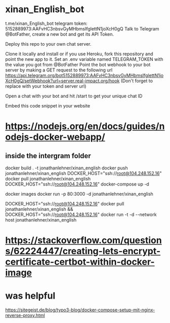 # xinan_English_bot
t.me/xinan_English_bot 
telegram token: 5152889973:AAFvHC3nbsvGyMHbmsIfglettN1joXcH0gQ
Talk to Telegram @BotFather, create a new bot and get its API Token.

Deploy this repo to your own chat server.

Clone it locally and install or if you use Heroku, fork this repository and point the new app to it.
Set an .env variable named TELEGRAM_TOKEN with the value you got from @BotFather
Point the bot webhook to your bot server by making a GET request to the following url 
https://api.telegram.org/bot5152889973:AAFvHC3nbsvGyMHbmsIfglettN1joXcH0gQ/setWebhook?url=server.real-impact.org/hook (Don't forget to replace with your token and server url)

Open a chat with your bot and hit /start to get your unique chat ID

Embed this code snippet in your website

<script> 
    window.intergramId = "Your unique chat ID"
    window.intergramServer = "Server url"
</script>
<script id="intergram" type="text/javascript" src="<Server url>/js/widget.js"></script>


# https://nodejs.org/en/docs/guides/nodejs-docker-webapp/
## inside the intergram folder
docker build . -t jonathanlehner/xinan_english
docker push jonathanlehner/xinan_english
DOCKER_HOST="ssh://root@104.248.152.16" docker pull jonathanlehner/xinan_english
DOCKER_HOST="ssh://root@104.248.152.16" docker-compose up -d

docker images
docker run -p 80:3000 -d jonathanlehner/xinan_english


DOCKER_HOST="ssh://root@104.248.152.16" docker pull jonathanlehner/xinan_english && DOCKER_HOST="ssh://root@104.248.152.16" docker run -t -d --network host jonathanlehner/xinan_english

# https://stackoverflow.com/questions/62224447/creating-lets-encrypt-certificate-certbot-within-docker-image

# was helpful
https://sitegeist.de/blog/typo3-blog/docker-compose-setup-mit-nginx-reverse-proxy.html 
